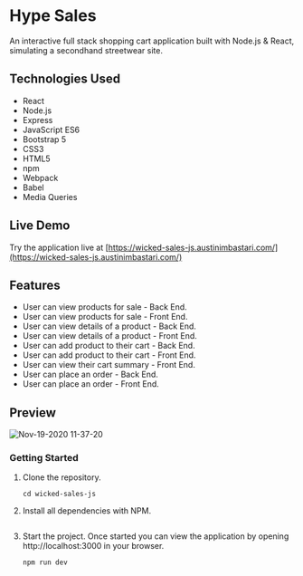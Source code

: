 # Hype Sales
 An interactive full stack shopping cart application built with Node.js & React, simulating a  secondhand streetwear site.

## Technologies Used
- React
- Node.js
- Express
- JavaScript ES6
- Bootstrap 5
- CSS3
- HTML5
- npm
- Webpack
- Babel
- Media Queries

## Live Demo

Try the application live at [https://wicked-sales-js.austinimbastari.com/](https://wicked-sales-js.austinimbastari.com/)

## Features

- User can view products for sale - Back End.
- User can view products for sale - Front End.
- User can view details of a product - Back End.
- User can view details of a product - Front End.
- User can add product to their cart - Back End.
- User can add product to their cart - Front End.
- User can view their cart summary - Front End.
- User can place an order - Back End.
- User can place an order - Front End.

## Preview

![Nov-19-2020 11-37-20](https://user-images.githubusercontent.com/55529532/99715382-a2674700-2a5b-11eb-986b-11ab0c3c5a91.gif)

### Getting Started

1. Clone the repository.

     ```git clone https://github.com/Austin-Imbastari/wicked-sales-js.git
    cd wicked-sales-js

1. Install all dependencies with NPM.

     ``` npm install

1. Start the project. Once started you can view the application by opening http://localhost:3000 in your browser.

    ```shell
    npm run dev
    ```
